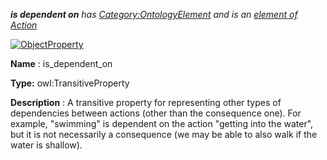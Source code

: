 ___is dependent on__ 
 has
 [Category:OntologyElement](../../Category/OntologyElement "Category:OntologyElement") 
 and is an
 [element of](../../Property/ElementOf "Property:ElementOf") 
[Action](../../Submissions/Action "Submissions:Action")_




  





[![ObjectProperty](../../images/thumb/c/c3/ObjectProperty.gif/45px-ObjectProperty.gif)](../../Image/ObjectProperty.gif "ObjectProperty")


__Name__ 
 : is\_dependent\_on
 



__Type:__ 
 owl:TransitiveProperty
 



__Description__ 
 : A transitive property for representing other types of dependencies between actions (other than the consequence one). For example, "swimming" is dependent on the action "getting into the water", but it is not necessarily a consequence (we may be able to also walk if the water is shallow).